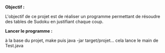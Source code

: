 **Objectif :**

L'objectif de ce projet est de réaliser un programme permettant de résoudre des tables de Sudoku en justifiant chaque coup.



**Lancer le programme :**

à la base du projet, make puis java -jar target/projet... cela lance le main de Test.java

